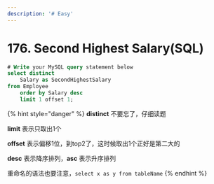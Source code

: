 ```yaml
---
description: '# Easy'
---
```


# 176. Second Highest Salary\(SQL\)

```sql
# Write your MySQL query statement below
select distinct
    Salary as SecondHighestSalary
from Employee
    order by Salary desc 
    limit 1 offset 1; 
```

{% hint style="danger" %}
**distinct** 不要忘了，仔细读题

**limit** 表示只取出1个

**offset** 表示偏移1位，到top2了，这时候取出1个正好是第二大的

**desc** 表示降序排列，**asc** 表示升序排列

重命名的语法也要注意，`select x as y from tableName`
{% endhint %}

